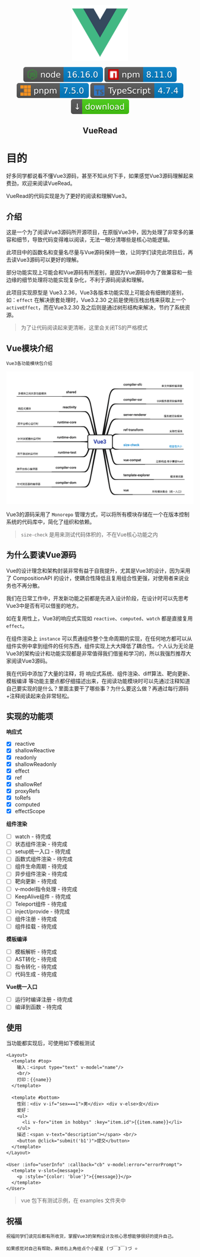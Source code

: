 <p align="center">
	<a href="https://cn.vuejs.org/">
	<img src="/assets/logo.svg" alt="Vue" width="150" />
	</a>
</p>
<p align="center">
	<a href="https://nodejs.org/dist/latest-v16.x/docs/api/"><img src="/assets/node-16.16.svg"/></a>
	<a href="https://docs.npmjs.com/"><img src="/assets/npm-8.11.svg"/></a>
	<a href="https://pnpm.io/motivation"><img src="/assets/pnpm-7.5.svg"/></a>
	<a href="https://www.typescriptlang.org/docs/"><img src="/assets/typescript-4.7.svg"/></a>
	<a href="https://github.com/LinhaiSuccess/vue-read/archive/refs/heads/main.zip"><img src="/assets/download.svg"/></a>
</p>
<h2 align="center">VueRead</h2>

# 目的

好多同学都说看不懂Vue3源码，甚至不知从何下手，如果感觉Vue3源码理解起来费劲，欢迎来阅读VueRead。

VueRead的代码实现是为了更好的阅读和理解Vue3。

## 介绍

这是一个为了阅读Vue3源码所开源项目，在原版Vue3中，因为处理了非常多的兼容和细节，导致代码变得难以阅读，无法一眼分清哪些是核心功能逻辑。

此项目中的函数名和变量名尽量与Vue源码保持一致，让同学们读完此项目后，再去读Vue3源码可以更好的理解。

部分功能实现上可能会和Vue源码有所差别，是因为Vue源码中为了做兼容和一些边缘的细节处理将功能实现复杂化，不利于源码阅读和理解。

此项目实现原型是 Vue3.2.36，Vue3各版本功能实现上可能会有细微的差别，如：`effect` 在解决嵌套处理时，Vue3.2.30 之前是使用压栈出栈来获取上一个 `activeEffect`，而在Vue3.2.30 及之后则是通过树形结构来解决，节约了系统资源。

> 为了让代码阅读起来更清晰，这里会关闭TS的严格模式

## Vue模块介绍

`Vue3各功能模块包介绍`

<p align="center">
	<img alt="vue3" src="/assets/vue3.png"/>
</p>

Vue3的源码采用了 `Monorepo` 管理方式，可以将所有模块存储在一个在版本控制系统的代码库中，简化了组织和依赖。

> `size-check` 是用来测试代码体积的，不在Vue核心功能之内

## 为什么要读Vue源码

Vue的设计理念和架构封装非常有益于自我提升，尤其是Vue3的设计，因为采用了 CompositionAPI 的设计，使耦合性降低且复用组合性更强，对使用者来说业务也不再分散。

我们在日常工作中，开发新功能之前都是先进入设计阶段，在设计时可以先思考Vue3中是否有可以借鉴的地方。

如在复用性上，Vue3的响应式实现如 `reactive`、`computed`、`watch` 都是直接复用 `effect`。

在组件渲染上 `instance` 可以贯通组件整个生命周期的实现，在任何地方都可以从组件实例中拿到组件的任何东西，组件实现上大大降低了耦合性。个人认为无论是Vue3的架构设计和功能实现都是非常值得我们借鉴和学习的，所以我强烈推荐大家阅读Vue3源码。

我在代码中添加了大量的注释，将 响应式系统、组件渲染、diff算法、靶向更新、模板编译 等功能主要点都仔细描述出来，在阅读功能模块时可以先通过注释知道自己要实现的是什么？里面主要干了哪些事？为什么要这么做？再通过每行源码+注释阅读起来会非常轻松。

## 实现的功能项

**响应式**

- [x] reactive
- [x] shallowReactive
- [x] readonly
- [x] shallowReadonly
- [x] effect
- [x] ref
- [x] shallowRef
- [x] proxyRefs
- [x] toRefs
- [x] computed
- [x] effectScope

**组件渲染**

- [ ] watch - 待完成
- [ ] 状态组件渲染 - 待完成
- [ ] setup统一入口 - 待完成
- [ ] 函数式组件渲染 - 待完成
- [ ] 组件生命周期 - 待完成
- [ ] 异步组件渲染 - 待完成
- [ ] 靶向更新 - 待完成
- [ ] v-model指令处理 - 待完成
- [ ] KeepAlive组件 - 待完成
- [ ] Teleport组件 - 待完成
- [ ] inject/provide - 待完成
- [ ] 组件注册 - 待完成
- [ ] 组件挂载 - 待完成

**模板编译**

- [ ] 模板解析 - 待完成
- [ ] AST转化 - 待完成
- [ ] 指令转化 - 待完成
- [ ] 代码生成 - 待完成

**Vue统一入口**

- [ ] 运行时编译注册 - 待完成
- [ ] 编译到函数 - 待完成

## 使用

当功能都实现后，可使用如下模板测试

```vue
<Layout>
  <template #top>
    输入：<input type="text" v-model="name"/>
    <br/>
    打印：{{name}}
  </template>
  
  <template #bottom>
    性别：<div v-if="sex===1">男</div> <div v-else>女</div>
    爱好：
    <ul>
      <li v-for="item in hobbys" :key="item.id">{{item.name}}</li>
    </ul>
    描述：<span v-text="description"></span> <br/>
    <button @click="submit('b1')">提交</button>
  </template>
</Layout>

<User :info="userInfo" :callback="cb" v-model:error="errorPrompt">
  <template v-slot={message}>
    <p :style="{color: 'blue'}">{{message}}</p>
  </template>
</User>
```

> vue 包下有测试示例，在 examples 文件夹中

## 祝福

	祝福同学们读完后都有所收货，掌握Vue3的架构设计及核心思想能够很好的提升自己。
	
	如果感觉对自己有帮助，麻烦右上角给点个小星星 (づ￣3￣)づ ⭐️